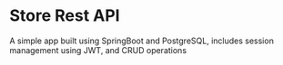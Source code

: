 # Store Rest API

A simple app built using SpringBoot and PostgreSQL, includes session management using JWT, and CRUD operations
